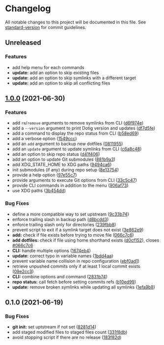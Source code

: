 # Changelog

All notable changes to this project will be documented in this file. See [standard-version](https://github.com/conventional-changelog/standard-version) for commit guidelines.

## Unreleased

### Features

* add help menu for each commands
* **update:** add an option to skip existing files
* **update:** add an option to skip symlinks with a different target
* **update:** add an option to skip all conflicting files


## [1.0.0](https://github.com/ArmandPhilippot/dotig/compare/v0.1.0...v1.0.0) (2021-06-30)


### Features

* add `rm`/`remove` arguments to remove symlinks from CLI ([d6f974e](https://github.com/ArmandPhilippot/dotig/commit/d6f974ee1b9774ea6faf597152356872a1014194))
* add a `--version` argument to print Dotig version and updates ([df7d5fe](https://github.com/ArmandPhilippot/dotig/commit/df7d5fed083eb825e5cf7c1add779dcfa03b0a4d))
* add a command to display the repo status from CLI ([b58ed69](https://github.com/ArmandPhilippot/dotig/commit/b58ed691c48c5dec0e7e1bc0e9f03a10f17f9d45))
* add a verbose option ([1549ccc](https://github.com/ArmandPhilippot/dotig/commit/1549ccce9988a130ca759cdf1ae834c9a98caecf))
* add an `add` argument to backup new dotfiles ([0811955](https://github.com/ArmandPhilippot/dotig/commit/08119559d817400005f12d3dd14a53a192e283a7))
* add an `update` argument to update symlinks from CLI ([c6a8c48](https://github.com/ArmandPhilippot/dotig/commit/c6a8c4889aa901a1eb61db2fe3d81bf5b9ea8252))
* add an option to skip repo status ([d41f406](https://github.com/ArmandPhilippot/dotig/commit/d41f406aeb31624b2bceca0486be6fc6484c2a0d))
* add an option to update Git submodules ([881b9a3](https://github.com/ArmandPhilippot/dotig/commit/881b9a36faded9ceb4ceeceb1c2fa41cdfe84bf8))
* add XDG_STATE_HOME to XDG paths ([9494ca6](https://github.com/ArmandPhilippot/dotig/commit/9494ca63dd477fe7527cec7b1525e663d4e9e044))
* init submodules (if any) during repo setup ([8e13754](https://github.com/ArmandPhilippot/dotig/commit/8e13754789bbc43cc99031f38c87d224ee3190f9))
* provide a help option ([97e55c7](https://github.com/ArmandPhilippot/dotig/commit/97e55c728ef89b45d6bc0a4cf8c90f77b388bc7d))
* provide arguments to execute Git options from CLI ([33c5c47](https://github.com/ArmandPhilippot/dotig/commit/33c5c47300e6042d790b7473ade9a7553f5e5312))
* provide CLI commands in addition to the menu ([906af73](https://github.com/ArmandPhilippot/dotig/commit/906af7364ac37e53523a03f3d98ab50ea54ccff0))
* use XDG paths ([3b454dd](https://github.com/ArmandPhilippot/dotig/commit/3b454ddc8b08d8ccc1a60415ce033f097d0545e2))


### Bug Fixes

* define a more compatible way to set upstream ([9c33b74](https://github.com/ArmandPhilippot/dotig/commit/9c33b74d2d92534b5f06a2dc26da305006ab8be0))
* enforce trailing slash in backup path ([d8bcdd3](https://github.com/ArmandPhilippot/dotig/commit/d8bcdd3bb4425d4237b015975719422378eb6e21))
* enforce trailing slash only for directories ([239fbb8](https://github.com/ArmandPhilippot/dotig/commit/239fbb8766614f761d21c13649ebb62b07c7eefd))
* prevent script to exit if a symlink target does not exist ([3e862e9](https://github.com/ArmandPhilippot/dotig/commit/3e862e9b08afb18a24f234aaabaea815d2090c28))
* **add:** check if file exists before trying to move file ([066c7c6](https://github.com/ArmandPhilippot/dotig/commit/066c7c6324e1ca751e6740e829ea414fa2a4fb88))
* **add dotfiles:** check if file using home shorthand exists ([d0cf152](https://github.com/ArmandPhilippot/dotig/commit/d0cf1521f80968ae3bcc7e338cb5815df211ba25)), closes [#066c7c6](https://github.com/ArmandPhilippot/dotig/issues/066c7c6)
* **CLI:** handle multiple options ([1674eb4](https://github.com/ArmandPhilippot/dotig/commit/1674eb499abc6b0bc374e0600e5135208de480ab))
* **update:** correct typo in variable names ([1bdd4aa](https://github.com/ArmandPhilippot/dotig/commit/1bdd4aaee09b471d9718e4f8f936135c9e89b05b))
* prevent variable name collision in repo configuration ([ebf0ad1](https://github.com/ArmandPhilippot/dotig/commit/ebf0ad1dc1258ab2525d8cb7cdf95867eb8e561b))
* retrieve unpushed commits only if at least 1 local commit exists ([09e2cc3](https://github.com/ArmandPhilippot/dotig/commit/09e2cc3ab619b52660abf4960d999b65009ea8e0))
* **CLI:** combine options and command ([2831b74](https://github.com/ArmandPhilippot/dotig/commit/2831b744fec4051b2595be2c8ea4b2f204e54ba8))
* **repo status:** call fetch before setting commits refs ([b10ed99](https://github.com/ArmandPhilippot/dotig/commit/b10ed995940cac174dedc09901141504778cae69))
* **update:** remove broken symlinks while updating all symlinks ([1efa9b8](https://github.com/ArmandPhilippot/dotig/commit/1efa9b8302470156a213eb7671c3eff98253894b))

## 0.1.0 (2021-06-19)


### Bug Fixes

* **git init:** set uptstream if not set ([8281d14](https://github.com/ArmandPhilippot/dotig/commit/8281d14ad5951c407e04ce87cdac6ba9b5ece0e3))
* add staged modified files to staged files count ([331f8db](https://github.com/ArmandPhilippot/dotig/commit/331f8db3c43625fee7d6e52230491276f8d3f0e6))
* avoid stopping script if there are no release ([183f82d](https://github.com/ArmandPhilippot/dotig/commit/183f82dcb20126bc4d871647dd79e5f515ded7b3))
